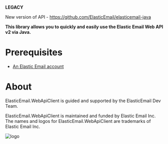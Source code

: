 **LEGACY**

New version of API - https://github.com/ElasticEmail/elasticemail-java

**This library allows you to quickly and easily use the Elastic Email Web API v2 via Java.**

# Prerequisites #
* [An Elastic Email account](https://elasticemail.com/account/)

# About #
ElasticEmail.WebApiClient is guided and supported by the ElasticEmail Dev Team.

ElasticEmail.WebApiClient is maintained and funded by Elastic Email Inc. The names and logos for ElasticEmail.WebApiClient are trademarks of Elastic Email Inc.

![logo](https://elasticemail.com/files/ee_200x200.png )
